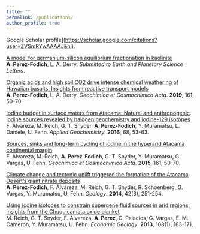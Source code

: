 ```yaml
---
title: ""
permalink: /publications/
author_profile: true
---
```

Google Scholar profile](https://scholar.google.com/citations?user=ZVSmRYwAAAAJ&hl).

[A model for germanium-silicon equilibrium fractionation in kaolinite]()<br>
<b>A. Perez-Fodich</b>, L. A. Derry. <i>Submitted to Earth and Planetary Science Letters</i>.

[Organic acids and high soil CO2 drive intense chemical weathering of Hawaiian basalts: Insights from reactive transport models](https://www.sciencedirect.com/science/article/pii/S0016703719300511)<br>
**A. Perez-Fodich**, L. A. Derry. <i>Geochimica et Cosmochimica Acta</i>. **2019**, 161, 50-70. 
	
[Iodine budget in surface waters from Atacama: Natural and anthropogenic iodine sources revealed by halogen geochemistry and iodine-129 isotopes](https://www.sciencedirect.com/science/article/pii/S0883292716300531)<br>
F. Álvareza, M. Reich, G. T. Snyder, <b>A. Perez-Fodich</b>, Y. Muramatsu, L. Daniele, U. Fehn. <i>Applied Geochemistry</i>. **2016**, 68, 53-63. 

[Sources, sinks and long-term cycling of iodine in the hyperarid Atacama continental margin](https://www.sciencedirect.com/science/article/pii/S0016703715001842)<br>
F. Álvareza, M. Reich, <b>A. Perez-Fodich</b>, G. T. Snyder, Y. Muramatsu, G. Vargas, U. Fehn. <i>Geochimica et Cosmochimica Acta</i>. **2015**, 161, 50-70. 

[Climate change and tectonic uplift triggered the formation of the Atacama Desert’s giant nitrate deposits](https://pubs.geoscienceworld.org/gsa/geology/article-abstract/42/3/251/131538)<br>
<b>A. Perez-Fodich</b>, F. Álvareza, M. Reich, G. T. Snyder, R. Schoenberg, G. Vargas, Y. Muramatsu, U. Fehn. <i>Geology</i>. **2014**, 42(3), 251-254.

[Using iodine isotopes to constrain supergene fluid sources in arid regions: insights from the Chuquicamata oxide blanket](https://pubs.geoscienceworld.org/segweb/economicgeology/article/108/1/163/128448/using-iodine-isotopes-to-constrain-supergene-fluid)<br>
M. Reich, G. T. Snyder, F. Álvareza, <b>A. Perez</b>, C. Palacios, G. Vargas, E. M. Cameron, Y. Muramatsu, U. Fehn. <i>Economic Geology</i>. **2013**, 108(1), 163-171.
